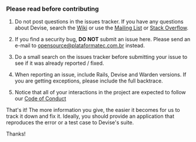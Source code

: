 ### Please read before contributing

1) Do not post questions in the issues tracker. If you have any questions about Devise, search the [Wiki](https://github.com/plataformatec/devise/wiki) or use the [Mailing List](https://groups.google.com/group/plataformatec-devise) or [Stack Overflow](http://stackoverflow.com/questions/tagged/devise).

2) If you find a security bug, **DO NOT** submit an issue here. Please send an e-mail to [opensource@plataformatec.com.br](mailto:opensource@plataformatec.com.br) instead.

3) Do a small search on the issues tracker before submitting your issue to see if it was already reported / fixed.

4) When reporting an issue, include Rails, Devise and Warden versions. If you are getting exceptions, please include the full backtrace.

5) Notice that all of your interactions in the project are expected to follow our [Code of Conduct](CODE_OF_CONDUCT.md)

That's it! The more information you give, the easier it becomes for us to track it down and fix it.
Ideally, you should provide an application that reproduces the error or a test case to Devise's suite.

Thanks!
